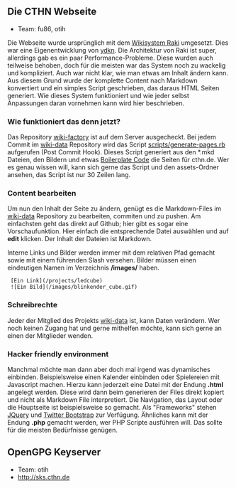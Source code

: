## Die CTHN Webseite

* Team: fu86, otih

Die Webseite wurde ursprünglich mit dem [Wikisystem Raki](https://github.com/CTHN/raki) umgesetzt. Dies war eine Eigenentwicklung von [ydkn](https://github.com/ydkn). Die Architektur von Raki ist super, allerdings gab es ein paar Performance-Probleme. Diese wurden auch teilweise behoben, doch für die meisten war das System noch zu wackelig und kompliziert. Auch war nicht klar, wie man etwas am Inhalt ändern kann. Aus diesem Grund wurde der komplette Content nach Markdown konvertiert und ein simples Script geschrieben, das daraus HTML Seiten generiert. Wie dieses System funktioniert und wie jeder selbst Anpassungen daran vornehmen kann wird hier beschrieben.

### Wie funktioniert das denn jetzt?
Das Repository [wiki-factory](https://github.com/CTHN/wiki-factory) ist auf dem Server ausgecheckt. Bei jedem Commit im [wiki-data](https://github.com/CTHN/wiki-data) Repository wird das Script [scripts/generate-pages.rb](https://github.com/CTHN/wiki-factory/blob/master/scripts/generate_pages.rb) aufgerufen (Post Commit Hook). Dieses Script generiert aus den *.mkd Dateien, den Bildern und etwas [Boilerplate Code](https://github.com/CTHN/wiki-factory/tree/master/assets) die Seiten für cthn.de. Wer es genau wissen will, kann sich gerne das Script und den assets-Ordner ansehen, das Script ist nur 30 Zeilen lang.


### Content bearbeiten
Um nun den Inhalt der Seite zu ändern, genügt es die Markdown-Files im [wiki-data](https://github.com/CTHN/wiki-data) Repository zu bearbeiten, commiten und zu pushen. Am einfachsten geht das direkt auf Github; hier gibt es sogar eine Vorschaufunktion. Hier einfach die entsprechende Datei auswählen und auf **edit** klicken. Der Inhalt der Dateien ist Markdown.

Interne Links und Bilder werden immer mit dem relativen Pfad gemacht sowie mit einem führenden Slash versehen. Bilder müssen einen eindeutigen Namen im Verzeichnis **/images/** haben.

     [Ein Link](/projects/ledcube)
     ![Ein Bild](/images/blinkender_cube.gif)

### Schreibrechte
Jeder der Mitglied des Projekts [wiki-data](https://github.com/CTHN/wiki-data) ist, kann Daten verändern. Wer noch keinen Zugang hat und gerne mithelfen möchte, kann sich gerne an einen der Mitglieder wenden.

### Hacker friendly environment
Manchmal möchte man dann aber doch mal irgend was dynamisches einbinden. Beispielsweise einen Kalender einbinden oder Spielereien mit Javascript machen. Hierzu kann jederzeit eine Datei mit der Endung **.html** angelegt werden. Diese wird dann beim generieren der Files direkt kopiert und nicht als Markdown File interpretiert. Die Navigation, das Layout oder die Hauptseite ist beispielsweise so gemacht. Als "Frameworks" stehen [JQuery](http://jquery.com/) und [Twitter Bootstrap](http://twitter.github.io/bootstrap/) zur Verfügung. Ähnliches kann mit der Endung **.php** gemacht werden, wer PHP Scripte ausführen will. Das sollte für die meisten Bedürfnisse genügen.


## OpenGPG Keyserver

* Team: otih
* http://sks.cthn.de
